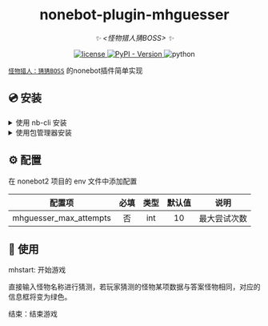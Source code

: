 <div align="center">

# nonebot-plugin-mhguesser

_✨ <怪物猎人猜BOSS> ✨_


<a href="./LICENSE">
    <img src="https://img.shields.io/github/license/Proito666/nonebot-plugin-mhguesser" alt="license">
</a>
<a href="https://pypi.python.org/pypi/nonebot_plugin_mhguesser">
  <img alt="PyPI - Version" src="https://img.shields.io/pypi/v/nonebot_plugin_mhguesser">
</a>
<img src="https://img.shields.io/badge/python-3.9+-blue.svg" alt="python">
</div>


 [`怪物猎人：猜猜BOSS`](https://mhguesser.netlify.app/) 的nonebot插件简单实现

## 💿 安装
<details>
<summary>使用 nb-cli 安装</summary>
在 nonebot2 项目的根目录下打开命令行, 输入以下指令即可安装

    nb plugin install nonebot-plugin-mhguesser

</details>

<details>
<summary>使用包管理器安装</summary>
在 nonebot2 项目的插件目录下, 打开命令行, 根据你使用的包管理器, 输入相应的安装命令

<details>
<summary>pip</summary>

    pip install nonebot-plugin-mhguesser
</details>
<details>
<summary>pdm</summary>

    pdm add nonebot-plugin-mhguesser
</details>
<details>
<summary>poetry</summary>

    poetry add nonebot-plugin-mhguesser
</details>
<details>
<summary>conda</summary>

    conda install nonebot-plugin-mhguesser
</details>

打开 nonebot2 项目根目录下的 `pyproject.toml` 文件, 在 `[tool.nonebot]` 部分追加写入

    plugins = ["nonebot_plugin_mhguesser"]

</details>

## ⚙️ 配置

在 nonebot2 项目的 env 文件中添加配置

| 配置项 | 必填 | 类型 | 默认值 | 说明 |
|:-----:|:----:|:----:|:----:|:----:|
| mhguesser_max_attempts | 否 | int | 10 | 最大尝试次数 |

## 🎉 使用
mhstart: 开始游戏

直接输入怪物名称进行猜测，若玩家猜测的怪物某项数据与答案怪物相同，对应的信息框将变为绿色。

结束：结束游戏


